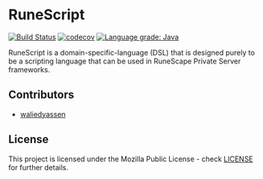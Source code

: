 # RuneScript 
[![Build Status](https://travis-ci.org/waliedyassen/RuneScript.svg?branch=master)](https://travis-ci.org/waliedyassen/RuneScript) 
[![codecov](https://codecov.io/gh/waliedyassen/RuneScript/branch/master/graph/badge.svg)](https://codecov.io/gh/waliedyassen/RuneScript)
[![Language grade: Java](https://img.shields.io/lgtm/grade/java/g/waliedyassen/RuneScript.svg?logo=lgtm&logoWidth=18)](https://lgtm.com/projects/g/waliedyassen/RuneScript/context:java)

RuneScript is a domain-specific-language (DSL) that is designed purely to be a scripting language that can be used in RuneScape Private Server frameworks.

## Contributors
* [waliedyassen](https://github.com/waliedyassen)

## License
This project is licensed under the Mozilla Public License - check [LICENSE](LICENSE) for further details.
